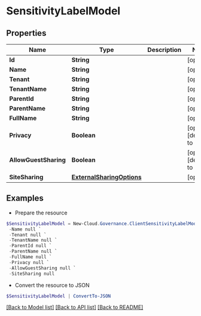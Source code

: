 # SensitivityLabelModel
## Properties

Name | Type | Description | Notes
------------ | ------------- | ------------- | -------------
**Id** | **String** |  | [optional] 
**Name** | **String** |  | [optional] 
**Tenant** | **String** |  | [optional] 
**TenantName** | **String** |  | [optional] 
**ParentId** | **String** |  | [optional] 
**ParentName** | **String** |  | [optional] 
**FullName** | **String** |  | [optional] 
**Privacy** | **Boolean** |  | [optional] [default to $false]
**AllowGuestSharing** | **Boolean** |  | [optional] [default to $false]
**SiteSharing** | [**ExternalSharingOptions**](ExternalSharingOptions.md) |  | [optional] 

## Examples

- Prepare the resource
```powershell
$SensitivityLabelModel = New-Cloud.Governance.ClientSensitivityLabelModel  -Id null `
 -Name null `
 -Tenant null `
 -TenantName null `
 -ParentId null `
 -ParentName null `
 -FullName null `
 -Privacy null `
 -AllowGuestSharing null `
 -SiteSharing null
```

- Convert the resource to JSON
```powershell
$SensitivityLabelModel | ConvertTo-JSON
```

[[Back to Model list]](../README.md#documentation-for-models) [[Back to API list]](../README.md#documentation-for-api-endpoints) [[Back to README]](../README.md)

